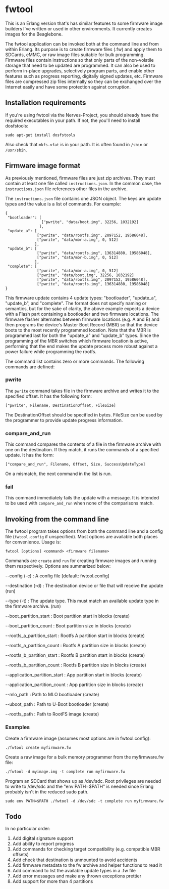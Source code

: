 # fwtool

This is an Erlang version that's has similar features to some firmware
image builders I've written or used in other environments. It
currently creates images for the Beaglebone.

The fwtool application can be invoked both at the command line and
from within Erlang. Its purpose is to create firmware files (.fw) and
apply them to SDCards, eMMC, or raw image files suitable for bulk
programming.  Firmware files contain instructions so that only parts
of the non-volatile storage that need to be updated are programmed. It
can also be used to perform in-place upgrades, selectively program
parts, and enable other features such as progress reporting, digitally
signed updates, etc.  Firmware files are compressed zip files
internally so they can be exchanged over the Internet easily and have
some protection against corruption.

## Installation requirements

If you're using fwtool via the Nerves-Project, you should already have the
required executables in your path. If not, the you'll need to install
dosfstools:

    sudo apt-get install dosfstools

Also check that `mkfs.vfat` is in your path. It is often found in `/sbin`
or `/usr/sbin`.

## Firmware image format

As previously mentioned, firmware files are just zip archives. They must
contain at least one file called `instructions.json`. In the common
case, the `instructions.json` file references other files in the
archive.

The `instructions.json` file contains one JSON object. The keys are
update types and the value is a list of commands. For example:

    {
     "bootloader": [
                    ["pwrite", "data/boot.img", 32256, 1032192]
                   ],
     "update_a": [
                  ["pwrite", "data/rootfs.img", 2097152, 19586048],
                  ["pwrite", "data/mbr-a.img", 0, 512]
                 ],
     "update_b": [
                  ["pwrite", "data/rootfs.img", 136314880, 19586048],
                  ["pwrite", "data/mbr-b.img", 0, 512]
                 ],
     "complete": [
                  ["pwrite", "data/mbr-a.img", 0, 512]
                  ["pwrite", "data/boot.img", 32256, 1032192]
                  ["pwrite", "data/rootfs.img", 2097152, 19586048],
                  ["pwrite", "data/rootfs.img", 136314880, 19586048]
    }

This firmware update contains 4 update types: "bootloader",
"update_a", "update_b", and "complete". The format does not specify
naming or semantics, but for the sake of clarity, the above example
expects a device with a Flash part containing a bootloader and two
firmware locations. The firmware flasher alternates between firmware
locations (e.g. A and B) and then programs the device's Master Boot
Record (MBR) so that the device boots to the most recently programmed
location. Note that the MBR is programmed last for both the "update_a"
and "update_b" types. Since the programming of the MBR switches which
firmware location is active, performing that the end makes the update
process more robust against a power failure while programming the
rootfs.

The command list contains zero or more commands. The following
commands are defined:

### pwrite

The `pwrite` command takes file in the firmware archive and writes it
to the specified offset. It has the following form:

    ["pwrite", Filename, DestinationOffset, FileSize]

The DestinationOffset should be specified in bytes. FileSize can be
used by the programmer to provide update progress information.

### compare_and_run

This command compares the contents of a file in the firmware archive
with one on the destination. If they match, it runs the commands of
a specified update. It has the form:

    ["compare_and_run", Filename, Offset, Size, SuccessUpdateType]

On a mismatch, the next command in the list is run.

### fail

This command immediately fails the update with a message. It is
intended to be used with `compare_and_run` when none of the comparisons
match.

## Invoking from the command line

The fwtool program takes options from both the command line and a
config file (`fwtool.config` if unspecified). Most options are
available both places for convenience. Usage is:

    fwtool [options] <command> <firmware filename>

Commands are `create` and `run` for creating firmware images and
running them respectively. Options are summarized below:

--config (-c)
: A config file [default: fwtool.config]

--destination (-d)
: The destination device or file that will receive the update (run)

--type (-t)
: The update type. This must match an available update type in the
firmware archive. (run)

--boot_partition_start
: Boot partition start in blocks (create)

--boot_partition_count
: Boot partition size in blocks (create)

--rootfs_a_partition_start
: Rootfs A partition start in blocks (create)

--rootfs_a_partition_count
: Rootfs A partition size in blocks (create)

--rootfs_b_partition_start
: Rootfs B partition start in blocks (create)

--rootfs_b_partition_count
: Rootfs B partition size in blocks (create)

--application_partition_start
: App partition start in blocks (create)

--application_partition_count
: App partition size in blocks (create)

--mlo_path
: Path to MLO bootloader (create)

--uboot_path
: Path to U-Boot bootloader (create)

--rootfs_path
: Path to RootFS image (create)

### Examples

Create a firmware image (assumes most options are in fwtool.config):

    ./fwtool create myfirmware.fw

Create a raw image for a bulk memory programmer from the myfirmware.fw
file:

    ./fwtool -d myimage.img -t complete run myfirmware.fw

Program an SDCard that shows up as /dev/sdc. Root privileges are needed
to write to /dev/sdc and the "env PATH=$PATH" is needed since Erlang
probably isn't in the reduced sudo path.

    sudo env PATH=$PATH ./fwtool -d /dev/sdc -t complete run myfirmware.fw

## Todo

In no particular order:

 1. Add digital signature support
 2. Add ability to report progress
 3. Add commands for checking target compatibility (e.g. compatible MBR offsets)
 4. Add check that destination is unmounted to avoid accidents
 5. Add firmware metadata to the fw archive and helper functions to read it
 6. Add command to list the available update types in a .fw file
 7. Add error messages and make any thrown exceptions prettier
 8. Add support for more than 4 partitions
